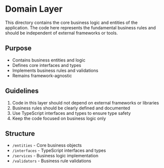 # Domain Layer

This directory contains the core business logic and entities of the application. The code here represents the fundamental business rules and should be independent of external frameworks or tools.

## Purpose

- Contains business entities and logic
- Defines core interfaces and types
- Implements business rules and validations
- Remains framework-agnostic

## Guidelines

1. Code in this layer should not depend on external frameworks or libraries
2. Business rules should be clearly defined and documented
3. Use TypeScript interfaces and types to ensure type safety
4. Keep the code focused on business logic only

## Structure

- `/entities` - Core business objects
- `/interfaces` - TypeScript interfaces and types
- `/services` - Business logic implementation
- `/validators` - Business rule validations
